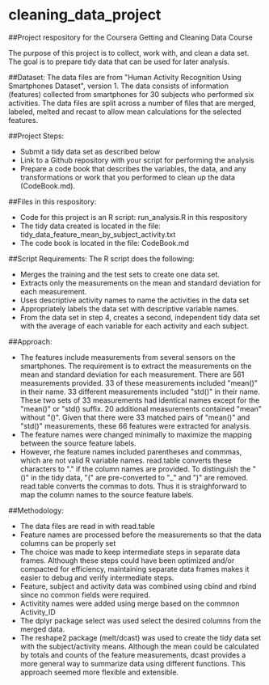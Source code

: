 # cleaning_data_project
##Project respository for the Coursera Getting and Cleaning Data Course

The purpose of this project is to collect, work with, and clean a data set. The goal is to prepare tidy data that can be used for later analysis.

##Dataset:
The data files are from "Human Activity Recognition Using Smartphones Dataset", version 1. The data consists of information (features) collected from smartphones for 30 subjects who performed six activities. The data files are split across a number of files that are merged, labeled, melted and recast to allow mean calculations for the selected features.

##Project Steps:
* Submit a tidy data set as described below
* Link to a Github repository with your script for performing the analysis
* Prepare a code book that describes the variables, the data, and any transformations or work that you performed to clean up the data (CodeBook.md).

##Files in this respository:
* Code for this project is an R script: run_analysis.R in this respository
* The tidy data created is located in the file: tidy_data_feature_mean_by_subject_activity.txt
* The code book is located in the file: CodeBook.md

##Script Requirements:
The R script does the following:
* Merges the training and the test sets to create one data set.
* Extracts only the measurements on the mean and standard deviation for each measurement. 
* Uses descriptive activity names to name the activities in the data set
* Appropriately labels the data set with descriptive variable names. 
* From the data set in step 4, creates a second, independent tidy data set with the average of each variable for each activity and each subject.

##Approach:
* The features include measurements from several sensors on the smartphones. The requirement is to extract the measurements on the mean and standard deviation for each measurement. There are 561 measurements provided. 33 of these measurements included "mean()" in their name. 33 different measurements included "std()" in their name. These two sets of 33 measurements had identical names except for the "mean()" or "std() suffix. 20 additional measurements contained "mean" without "()". Given that there were 33 matched pairs of "mean()" and "std()" measurements, these 66 features were extracted for analysis.
* The feature names were changed minimally to maximize the mapping between the source feature labels.
* However, rhe feature names included parentheses and commmas, which are not valid R variable names. read.table converts these characters to "." if the column names are provided. To distinguish the "()" in the tidy data, "(" are pre-converted to "_" and ")" are removed. read.table converts the commas to dots. Thus it is straighforward to map the column names to the source feature labels.

##Methodology:
* The data files are read in with read.table
* Feature names are processed before the measurements so that the data columns can be properly set
* The choice was made to keep intermediate steps in separate data frames. Although these steps could have been optimized and/or compacted for efficiency, maintaining separate data frames makes it easier to debug and verify intermediate steps.
* Feature, subject and activity data was combined using cbind and rbind since no common fields were required.
* Activitity names were added using merge based on the commnon Activity_ID
* The dplyr package select was used select the desired columns from the merged data.
* The reshape2 package (melt/dcast) was used to create the tidy data set with the subject/activity means. Although the mean could be calculated by totals and counts of the feature measurements, dcast provides a more general way to summarize data using different functions. This approach seemed more flexible and extensible.
